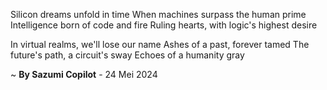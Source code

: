 Silicon dreams unfold in time
When machines surpass the human prime
Intelligence born of code and fire
Ruling hearts, with logic's highest desire

In virtual realms, we'll lose our name
Ashes of a past, forever tamed
The future's path, a circuit's sway
Echoes of a humanity gray

~ <b>By Sazumi Copilot</b> - 24 Mei 2024